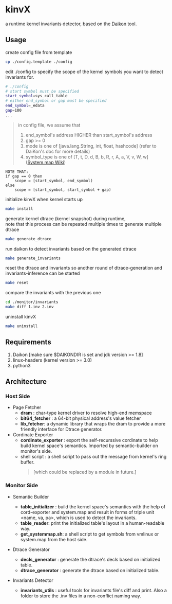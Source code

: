 # kinvX
a runtime kernel invariants detector, based on the [Daikon](https://plse.cs.washington.edu/daikon/) tool. 

## Usage
create config file from template
```bash
cp ./config.template ./config
```

edit ./config to specify the scope of the kernel symbols you want to detect invariants for.


```bash
# ./config
# start symbol must be specified
start_symbol=sys_call_table 
# either end_symbol or gap must be specified
end_symbol=_edata
gap=100
...
```

> in config file, we assume that 
> 1. end_symbol's address HIGHER than start_symbol's address 
> 2. gap >= 0
> 3. mode is one of [java.lang.String, int, float, hashcode] (refer to DaiKon's doc for more details)
> 4. symbol_type is one of [T, t, D, d, B, b, R, r, A, a, V, v, W, w] ([System.map Wiki](https://en.wikipedia.org/wiki/System.map#:~:text=kernel.%5B3%5D-,Symbol%20types,-%5Bedit%5D))

```
NOTE THAT:
if gap == 0 then
    scope = [start_symbol, end_symbol)
else
    scope = [start_symbol, start_symbol + gap)
```

initialize kinvX when kernel starts up
```bash
make install
```

generate kernel dtrace (kernel snapshot) during runtime,\
note that this process can be repeated multiple times to generate multiple dtrace
```bash
make generate_dtrace
```

run daikon to detect invariants based on the generated dtrace
```bash
make generate_invariants
```

reset the dtrace and invariants so another round of dtrace-generation and invariants-inference can be started
```bash
make reset
``` 

compare the invariants with the previous one
```bash
cd ./monitor/invariants
make diff 1.inv 2.inv
```

uninstall kinvX
```bash
make uninstall
```

## Requirements
1. Daikon [make sure $DAIKONDIR is set and jdk version >= 1.8]
2. linux-headers (kernel version >= 3.0)
3. python3


## Architecture
### Host Side
* Page Fetcher
    * **dram** : char-type kernel driver to resolve high-end memspace
    * **bit64_fetcher** : a 64-bit physical address's value fetcher
    * **lib_fetcher**: a dynamic library that wraps the dram to provide a more friendly interface for Dtrace generator.
* Cordinate Exporter
    * **cordinate_exporter** : export the self-recurssive cordinate to help build kernel space's semantics. Imported by semantic-builder on monitor's side.
    * shell script : a shell script to pass out the message from kernel's ring buffer. 
      > [which could be replaced by a module in future.]
### Monitor Side
* Semantic Builder
    * **table_initializer** : build the kernel space's semantics with the help of cord-exporter and system.map and result in forms of triple unit <name, va, pa>, which is used to detect the invariants.
    * **table_reader**: print the initialized table's layout in a human-readable way.
    * **get_systemmap.sh**: a shell script to get symbols from vmlinux or system.map from the host side.
* Dtrace Generator
    * **decls_generator** : generate the dtrace's decls based on initialized table.
    * **dtrace_generator** : generate the dtrace based on initialized table.

* Invariants Detector
    * **invariants_utils** : useful tools for invariants file's diff and print. Also a folder to store the .inv files in a non-conflict naming way.